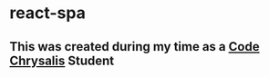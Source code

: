 # react-spa
## This was created during my time as a [Code Chrysalis](https://codechrysalis.io) Student